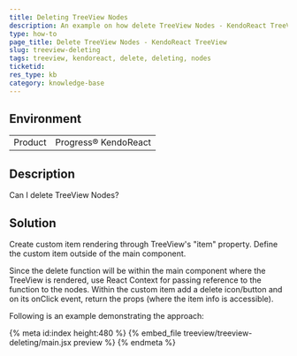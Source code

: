 ```yaml
---
title: Deleting TreeView Nodes
description: An example on how delete TreeView Nodes - KendoReact TreeView.
type: how-to
page_title: Delete TreeView Nodes - KendoReact TreeView
slug: treeview-deleting
tags: treeview, kendoreact, delete, deleting, nodes
ticketid: 
res_type: kb
category: knowledge-base
---
```


## Environment

<table>
    <tbody>
	    <tr>
	    	<td>Product</td>
	    	<td>Progress® KendoReact</td>
	    </tr>
    </tbody>
</table>


## Description
Can I delete TreeView Nodes?

## Solution
Create custom item rendering through TreeView's "item" property. Define the custom item outside of the main component.

Since the delete function will be within the main component where the TreeView is rendered, use React Context for passing reference to the function to the nodes. Within the custom item add a delete icon/button and on its onClick event, return the props (where the item info is accessible).

Following is an example demonstrating the approach:

{% meta id:index height:480 %}
{% embed_file treeview/treeview-deleting/main.jsx preview %}
{% endmeta %} 
